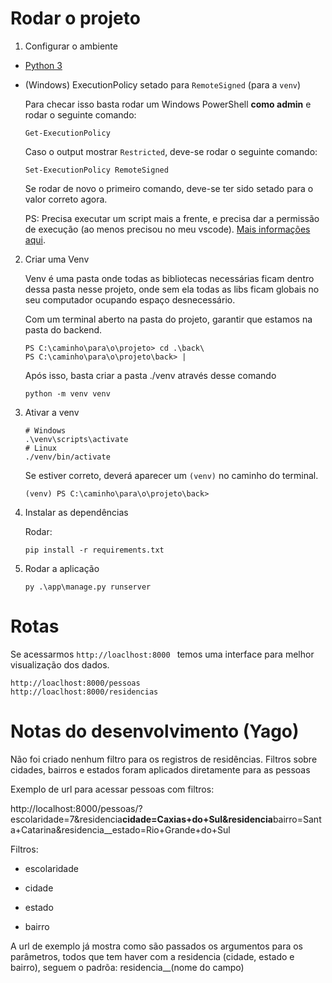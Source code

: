 # Rodar o projeto

1. Configurar o ambiente

- [Python 3](https://www.python.org/downloads/)
- (Windows) ExecutionPolicy setado para `RemoteSigned` (para a `venv`)

  Para checar isso basta rodar um Windows PowerShell **como admin** e rodar o seguinte comando:

  ```shell
  Get-ExecutionPolicy
  ```

  Caso o output mostrar `Restricted`, deve-se rodar o seguinte comando:

  ```shell
  Set-ExecutionPolicy RemoteSigned
  ```

  Se rodar de novo o primeiro comando, deve-se ter sido setado para o valor correto agora.

  PS: Precisa executar um script mais a frente, e precisa dar a permissão de execução (ao menos precisou no meu vscode). [Mais informações aqui](https://pt.stackoverflow.com/questions/220078/o-que-significa-o-erro-execu%C3%A7%C3%A3o-de-scripts-foi-desabilitada-neste-sistema).

2. Criar uma Venv

   Venv é uma pasta onde todas as bibliotecas necessárias ficam dentro dessa pasta nesse projeto, onde sem ela todas as libs ficam globais no seu computador ocupando espaço desnecessário.

   Com um terminal aberto na pasta do projeto, garantir que estamos na pasta do backend.

   ```shell
   PS C:\caminho\para\o\projeto> cd .\back\
   PS C:\caminho\para\o\projeto\back> |
   ```

   Após isso, basta criar a pasta ./venv através desse comando

   ```
   python -m venv venv
   ```

3. Ativar a venv

   ```
   # Windows
   .\venv\scripts\activate
   # Linux
   ./venv/bin/activate
   ```

   Se estiver correto, deverá aparecer um `(venv)` no caminho do terminal.

   ```shell
   (venv) PS C:\caminho\para\o\projeto\back>
   ```

4. Instalar as dependências

   Rodar:

   ```
   pip install -r requirements.txt
   ```

5. Rodar a aplicação
   ```shell
   py .\app\manage.py runserver
   ```

# Rotas

Se acessarmos `http://loaclhost:8000 ` temos uma interface para melhor visualização dos dados.

```
http://loaclhost:8000/pessoas
http://loaclhost:8000/residencias
```

# Notas do desenvolvimento (Yago)

Não foi criado nenhum filtro para os registros de residências.
Filtros sobre cidades, bairros e estados foram aplicados diretamente para as pessoas

Exemplo de url para acessar pessoas com filtros:

http://localhost:8000/pessoas/?escolaridade=7&residencia**cidade=Caxias+do+Sul&residencia**bairro=Santa+Catarina&residencia\_\_estado=Rio+Grande+do+Sul

Filtros:

- escolaridade

- cidade

- estado

- bairro

A url de exemplo já mostra como são passados os argumentos para os parâmetros, todos que tem
haver com a residencia (cidade, estado e bairro), seguem o padrõa: residencia\_\_(nome do campo)
